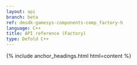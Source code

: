 ```yaml
---
layout: api
branch: beta
ref: dmsdk-gamesys-components-comp_factory-h
language: C++
title: API reference (Factory)
type: Defold C++
---
```

{% include anchor_headings.html html=content %}